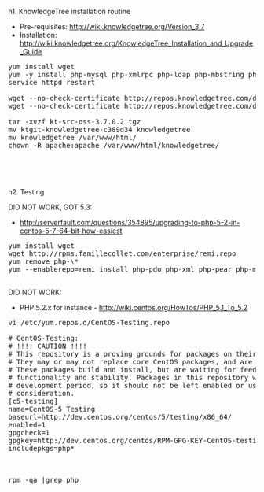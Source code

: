 h1. KnowledgeTree installation routine


* Pre-requisites: http://wiki.knowledgetree.org/Version_3.7
* Installation: http://wiki.knowledgetree.org/KnowledgeTree_Installation_and_Upgrade_Guide

<pre>
yum install wget
yum -y install php-mysql php-xmlrpc php-ldap php-mbstring php-pecl-apc php-pecl-json
service httpd restart

wget --no-check-certificate http://repos.knowledgetree.com/downloads/ktdms-ce-linux-latest
wget --no-check-certificate http://repos.knowledgetree.com/downloads/ktdms-ce-linux-src-latest

tar -xvzf kt-src-oss-3.7.0.2.tgz 
mv ktgit-knowledgetree-c389d34 knowledgetree
mv knowledgetree /var/www/html/
chown -R apache:apache /var/www/html/knowledgetree/




</pre>


h2. Testing


DID NOT WORK, GOT 5.3:
* http://serverfault.com/questions/354895/upgrading-to-php-5-2-in-centos-5-7-64-bit-how-easiest
<pre>
yum install wget
wget http://rpms.famillecollet.com/enterprise/remi.repo
yum remove php-\*
yum --enablerepo=remi install php-pdo php-xml php-pear php-mhash php-mcrypt php-gd php-mysql

</pre>



DID NOT WORK:
* PHP 5.2.x for instance -  http://wiki.centos.org/HowTos/PHP_5.1_To_5.2

<pre>
vi /etc/yum.repos.d/CentOS-Testing.repo

# CentOS-Testing:
# !!!! CAUTION !!!!
# This repository is a proving grounds for packages on their way to CentOSPlus and CentOS Extras.
# They may or may not replace core CentOS packages, and are not guaranteed to function properly.
# These packages build and install, but are waiting for feedback from testers as to
# functionality and stability. Packages in this repository will come and go during the
# development period, so it should not be left enabled or used on production systems without due
# consideration.
[c5-testing]
name=CentOS-5 Testing
baseurl=http://dev.centos.org/centos/5/testing/x86_64/
enabled=1
gpgcheck=1
gpgkey=http://dev.centos.org/centos/RPM-GPG-KEY-CentOS-testing
includepkgs=php*



rpm -qa |grep php
</pre>